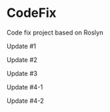 # CodeFix
Code fix project based on Roslyn

Update #1

Update #2

Update #3

Update #4-1

Update #4-2
